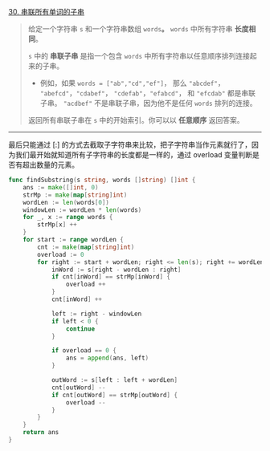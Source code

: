[30. 串联所有单词的子串](https://leetcode.cn/problems/substring-with-concatenation-of-all-words/)

> 给定一个字符串 `s` 和一个字符串数组 `words`**。** `words` 中所有字符串 **长度相同**。
>
>  `s` 中的 **串联子串** 是指一个包含 `words` 中所有字符串以任意顺序排列连接起来的子串。
>
> - 例如，如果 `words = ["ab","cd","ef"]`， 那么 `"abcdef"`， `"abefcd"`，`"cdabef"`， `"cdefab"`，`"efabcd"`， 和 `"efcdab"` 都是串联子串。 `"acdbef"` 不是串联子串，因为他不是任何 `words` 排列的连接。
>
> 返回所有串联子串在 `s` 中的开始索引。你可以以 **任意顺序** 返回答案。

---

最后只能通过 [:] 的方式去截取子字符串来比较，把子字符串当作元素就行了，因为我们最开始就知道所有子字符串的长度都是一样的，通过 overload 变量判断是否有超出数量的元素。

```go
func findSubstring(s string, words []string) []int {
    ans := make([]int, 0)
    strMp := make(map[string]int)
    wordLen := len(words[0])
    windowLen := wordLen * len(words)
    for _, x := range words {
        strMp[x] ++
    }
    for start := range wordLen {
        cnt := make(map[string]int)
        overload := 0
        for right := start + wordLen; right <= len(s); right += wordLen {
            inWord := s[right - wordLen : right]
            if cnt[inWord] == strMp[inWord] {
                overload ++
            }
            cnt[inWord] ++

            left := right - windowLen
            if left < 0 {
                continue
            }

            if overload == 0 {
                ans = append(ans, left)
            }

            outWord := s[left : left + wordLen]
            cnt[outWord] --
            if cnt[outWord] == strMp[outWord] {
                overload --
            }
        }
    }
    return ans
}
```

